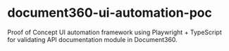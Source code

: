 # document360-ui-automation-poc
Proof of Concept UI automation framework using Playwright + TypeScript for validating API documentation module in Document360.
